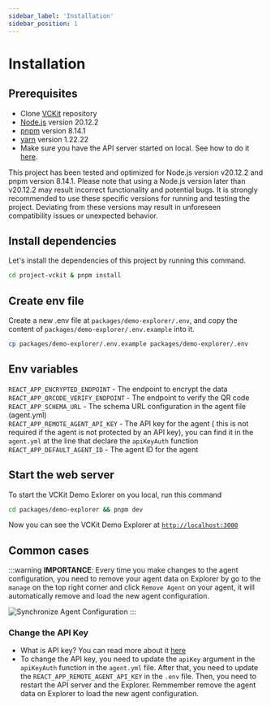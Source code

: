 ```yaml
---
sidebar_label: 'Installation'
sidebar_position: 1
---
```


# Installation

## Prerequisites

- Clone [VCKit](https://github.com/uncefact/project-vckit.git) repository
- [Node.js](https://nodejs.org/en/) version 20.12.2
- [pnpm](https://pnpm.io/) version 8.14.1
- [yarn](https://yarnpkg.com/) version 1.22.22
- Make sure you have the API server started on local. See how to do it [here](/docs/get-started/api-server-get-started/installation).

This project has been tested and optimized for Node.js version v20.12.2 and pnpm version 8.14.1. Please note that using a Node.js version later than v20.12.2 may result incorrect functionality and potential bugs. It is strongly recommended to use these specific versions for running and testing the project. Deviating from these versions may result in unforeseen compatibility issues or unexpected behavior.

## Install dependencies

Let's install the dependencies of this project by running this command.

```bash
cd project-vckit & pnpm install
```

## Create env file

Create a new .env file at `packages/demo-explorer/.env`, and copy the content of `packages/demo-explorer/.env.example` into it.

```bash
cp packages/demo-explorer/.env.example packages/demo-explorer/.env
```

## Env variables

`REACT_APP_ENCRYPTED_ENDPOINT` - The endpoint to encrypt the data <br/>
`REACT_APP_QRCODE_VERIFY_ENDPOINT` - The endpoint to verify the QR code <br/>
`REACT_APP_SCHEMA_URL` - The schema URL configuration in the agent file (agent.yml) <br/>
`REACT_APP_REMOTE_AGENT_API_KEY` - The API key for the agent ( this is not required if the agent is not protected by an API key), you can find it in the `agent.yml` at the line that declare the `apiKeyAuth` function <br/>
`REACT_APP_DEFAULT_AGENT_ID` - The agent ID for the agent <br/>

## Start the web server

To start the VCKit Demo Exlorer on you local, run this command

```bash
cd packages/demo-explorer && pnpm dev
```

Now you can see the VCKit Demo Explorer at [`http://localhost:3000`](http://localhost:3000)

## Common cases

:::warning
**IMPORTANCE**: Every time you make changes to the agent configuration, you need to remove your agent data on Explorer by go to the `manage` on the top right corner and click `Remove Agent` on your agent, it will automatically remove and load the new agent configuration.

![Synchronize Agent Configuration](/img/sync-agent-config.png)
:::

### Change the API Key

- What is API key? You can read more about it [here](/docs/agent-configuration/config-agent-file#authentication-middleware-plugin)
- To change the API key, you need to update the `apiKey` argument in the `apiKeyAuth` function in the `agent.yml` file. After that, you need to update the `REACT_APP_REMOTE_AGENT_API_KEY` in the `.env` file. Then, you need to restart the API server and the Explorer. Remmember remove the agent data on Explorer to load the new agent configuration.
